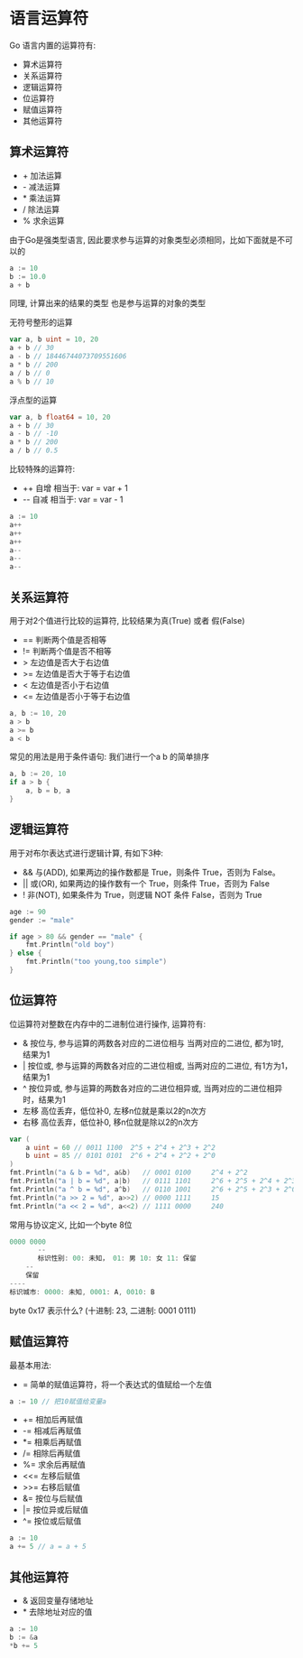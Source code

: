 # 语言运算符

Go 语言内置的运算符有:

+ 算术运算符
+ 关系运算符
+ 逻辑运算符
+ 位运算符
+ 赋值运算符
+ 其他运算符

## 算术运算符

+ \+ 加法运算
+ \- 减法运算
+ \* 乘法运算
+ / 除法运算
+ % 求余运算

由于Go是强类型语言, 因此要求参与运算的对象类型必须相同，比如下面就是不可以的

```go
a := 10
b := 10.0
a + b
```

同理, 计算出来的结果的类型 也是参与运算的对象的类型

无符号整形的运算

```go
var a, b uint = 10, 20
a + b // 30
a - b // 18446744073709551606
a * b // 200
a / b // 0
a % b // 10
```

浮点型的运算

```go
var a, b float64 = 10, 20
a + b // 30
a - b // -10
a * b // 200
a / b // 0.5
```

比较特殊的运算符:

+ ++ 自增 相当于: var = var + 1
+ -- 自减 相当于: var = var - 1

```go
a := 10
a++
a++
a++
a--
a--
a--
```

## 关系运算符

用于对2个值进行比较的运算符, 比较结果为真(True) 或者 假(False)

+ == 判断两个值是否相等
+ != 判断两个值是否不相等
+ \> 左边值是否大于右边值
+ \>= 左边值是否大于等于右边值
+ <  左边值是否小于右边值
+ <= 左边值是否小于等于右边值

```go
a, b := 10, 20
a > b
a >= b
a < b
```

常见的用法是用于条件语句: 我们进行一个a b 的简单排序

```go
a, b := 20, 10
if a > b {
    a, b = b, a
}
```

## 逻辑运算符

用于对布尔表达式进行逻辑计算, 有如下3种:

+ && 与(ADD), 如果两边的操作数都是 True，则条件 True，否则为 False。
+ || 或(OR), 如果两边的操作数有一个 True，则条件 True，否则为 False
+ ! 非(NOT), 如果条件为 True，则逻辑 NOT 条件 False，否则为 True

```go
age := 90
gender := "male"

if age > 80 && gender == "male" {
    fmt.Println("old boy")
} else {
    fmt.Println("too young,too simple")
}
```

## 位运算符

位运算符对整数在内存中的二进制位进行操作, 运算符有:

+ & 按位与, 参与运算的两数各对应的二进位相与  当两对应的二进位, 都为1时, 结果为1
+ | 按位或, 参与运算的两数各对应的二进位相或, 当两对应的二进位, 有1方为1，结果为1
+ ^ 按位异或, 参与运算的两数各对应的二进位相异或, 当两对应的二进位相异时，结果为1
+ 左移 高位丢弃，低位补0, 左移n位就是乘以2的n次方
+ 右移 高位丢弃，低位补0, 移n位就是除以2的n次方

```go
var (
    a uint = 60 // 0011 1100  2^5 + 2^4 + 2^3 + 2^2
    b uint = 85 // 0101 0101  2^6 + 2^4 + 2^2 + 2^0
)
fmt.Println("a & b = %d", a&b)   // 0001 0100     2^4 + 2^2
fmt.Println("a | b = %d", a|b)   // 0111 1101     2^6 + 2^5 + 2^4 + 2^3 + 2^2 + 2^0
fmt.Println("a ^ b = %d", a^b)   // 0110 1001     2^6 + 2^5 + 2^3 + 2^0
fmt.Println("a >> 2 = %d", a>>2) // 0000 1111     15
fmt.Println("a << 2 = %d", a<<2) // 1111 0000     240
```

常用与协议定义, 比如一个byte 8位

```go
0000 0000
       --
       标识性别: 00: 未知， 01: 男 10: 女 11: 保留
    --
    保留
----
标识城市: 0000: 未知, 0001: A, 0010: B
```

byte 0x17 表示什么?  (十进制: 23, 二进制: 0001 0111)

## 赋值运算符

最基本用法:

+ = 简单的赋值运算符，将一个表达式的值赋给一个左值

```go
a := 10 // 把10赋值给变量a
```

+ += 相加后再赋值  
+ -= 相减后再赋值
+ *= 相乘后再赋值
+ /= 相除后再赋值
+ %= 求余后再赋值
+ <<= 左移后赋值
+ \>\>= 右移后赋值
+ &= 按位与后赋值
+ |= 按位异或后赋值
+ ^= 按位或后赋值

```go
a := 10
a += 5 // a = a + 5
```

## 其他运算符

+ & 返回变量存储地址
+ \* 去除地址对应的值

```go
a := 10
b := &a
*b += 5
```
